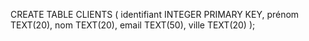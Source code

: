 CREATE TABLE CLIENTS (
  identifiant INTEGER PRIMARY KEY,
  prénom TEXT(20),
  nom TEXT(20),
  email TEXT(50),
  ville TEXT(20)
);
